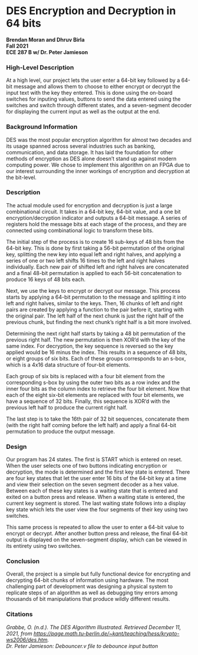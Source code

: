 # DES Encryption and Decryption in 64 bits

**Brendan Moran and Dhruv Birla**\
**Fall 2021**\
**ECE 287 B w/ Dr. Peter Jamieson**

### High-Level Description
At a high level, our project lets the user enter a 64-bit key followed by a 64-bit message and allows them to choose to either encrypt or decrypt the input text with the key they entered. This is done using the on-board switches for inputing values, buttons to send the data entered using the switches and switch through different states, and a seven-segment decoder for displaying the current input as well as the output at the end.

### Background Information
DES was the most popular encryption algorithm for almost two decades and its usage spanned across several industries such as banking, communication, and data storage. It has laid the foundation for other methods of encryption as DES alone doesn’t stand up against modern computing power. We chose to implement this algorithm on an FPGA due to our interest surrounding the inner workings of encryption and decryption at the bit-level.

### Description
The actual module used for encryption and decryption is just a large combinational circuit. It takes in a 64-bit key, 64-bit value, and a one bit encryption/decryption indicator and outputs a 64-bit message. A series of registers hold the message bits at each stage of the process, and they are connected using combinational logic to transform these bits. 

The initial step of the process is to create 16 sub-keys of 48 bits from the 64-bit key. This is done by first taking a 56-bit permutation of the original key, splitting the new key into equal left and right halves, and applying a series of one or two left shifts 16 times to the left and right halves individually. Each new pair of shifted left and right halves are concatenated and a final 48-bit permutation is applied to each 56-bit concatenation to produce 16 keys of 48 bits each.

Next, we use the keys to encrypt or decrypt our message. This process starts by applying a 64-bit permutation to the message and splitting it into left and right halves, similar to the keys. Then, 16 chunks of left and right pairs are created by applying a function to the pair before it, starting with the original pair. The left half of the next chunk is just the right half of the previous chunk, but finding the next chunk’s right half is a bit more involved. 

Determining the next right half starts by taking a 48 bit permutation of the previous right half. The new permutation is then XOR’d with the key of the same index. For decryption, the key sequence is reversed so the key applied would be 16 minus the index. This results in a sequence of 48 bits, or eight groups of six bits. Each of these groups corresponds to an s-box, which is a 4x16 data structure of four-bit elements. 

Each group of six bits is replaced with a four bit element from the corresponding s-box by using the outer two bits as a row index and the inner four bits as the column index to retrieve the four bit element. Now that each of the eight six-bit elements are replaced with four bit elements, we have a sequence of 32 bits. Finally, this sequence is XOR’d with the previous left half to produce the current right half. 

The last step is to take the 16th pair of 32 bit sequences, concatenate them (with the right half coming before the left half) and apply a final 64-bit permutation to produce the output message.

### Design
Our program has 24 states. The first is START which is entered on reset. When the user selects one of two buttons indicating encryption or decryption, the mode is determined and the first key state is entered. There are four key states that let the user enter 16 bits of the 64-bit key at a time and view their selection on the seven segment decoder as a hex value. Between each of these key states is a waiting state that is entered and exited on a button press and release. When a waiting state is entered, the current key segment is stored. The last waiting state follows into a display key state which lets the user view the four segments of their key using two switches. 

This same process is repeated to allow the user to enter a 64-bit value to encrypt or decrypt. After another button press and release, the final 64-bit output is displayed on the seven-segment display, which can be viewed in its entirety using two switches.

### Conclusion
Overall, the project is a simple but fully functional device for encrypting and decrypting 64-bit chunks of information using hardware. The most challenging part of development was designing a physical system to replicate steps of an algorithm as well as debugging tiny errors among thousands of bit manipulations that produce wildly different results.

### Citations
*Grabbe, O. (n.d.). The DES Algorithm Illustrated. Retrieved December 11, 2021, from https://page.math.tu-berlin.de/~kant/teaching/hess/krypto-ws2006/des.htm.* \
*Dr. Peter Jamieson: Debouncer.v file to debounce input button*

